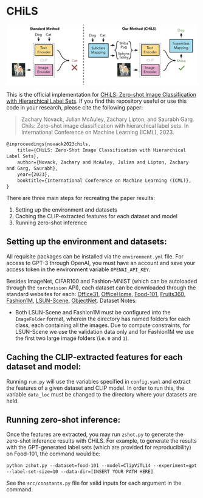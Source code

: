 # CHiLS

![CHiLS](fig19.jpeg)

This is the official implementation for [CHiLS: Zero-shot Image Classification with Hierarchical Label Sets](https://arxiv.org/abs/2302.02551). If you find this repository useful or use this code in your research, please cite the following paper: 

> Zachary Novack, Julian McAuley, Zachary Lipton, and Saurabh Garg. Chils: Zero-shot image classification with hierarchical label sets. In International Conference on Machine Learning (ICML), 2023.
```
@inproceedings{novack2023chils,
    title={CHiLS: Zero-Shot Image Classification with Hierarchical Label Sets},
    author={Novack, Zachary and McAuley, Julian and Lipton, Zachary and Garg, Saurabh},
    year={2023},
    booktitle={International Conference on Machine Learning (ICML)}, 
}
```

There are three main steps for recreating the paper results:

1. Setting up the environment and datasets
2. Caching the CLIP-extracted features for each dataset and model
3. Running zero-shot inference


## Setting up the environment and datasets:
All requisite packages can be installed via the `environment.yml` file. For access to GPT-3 through OpenAI, you must have an account and save your access token in the environment variable `OPENAI_API_KEY`.

Besides ImageNet, CIFAR100 and Fashion-MNIST (which can be autoloaded through the `torchvision` API), each dataset can be downloaded through the standard websites for each: [Office31](https://faculty.cc.gatech.edu/~judy/domainadapt/#datasets_code), [OfficeHome](https://www.hemanthdv.org/officeHomeDataset.html), [Food-101](https://www.kaggle.com/datasets/dansbecker/food-101), [Fruits360](https://www.kaggle.com/datasets/moltean/fruits), [Fashion1M](https://github.com/Cysu/noisy_label), [LSUN-Scene](https://www.yf.io/p/lsun), [ObjectNet](https://objectnet.dev/).
Dataset Notes:
- Both LSUN-Scene and Fashion1M must be configured into the `ImageFolder` format, wherein the directory has named folders for each class, each containing all the images. Due to compute constraints, for LSUN-Scene we use the validation data only and for Fashion1M we use the first two large image folders (i.e. `0` and `1`).

## Caching the CLIP-extracted features for each dataset and model:
Running `run.py` will use the variables specified in `config.yaml` and extract the features of a given dataset and CLIP model. In order to run this, the variable `data_loc` must be changed to the directory where your datasets are held.

## Running zero-shot inference:
Once the features are extracted, you may run `zshot.py` to generate the zero-shot inference results with CHiLS. For example, to generate the results with the GPT-generated label sets (which are provided for reproducibility) on Food-101, the command would be:

```
python zshot.py --dataset=food-101 --model=ClipViTL14 --experiment=gpt --label-set-size=10 --data-dir=[INSERT YOUR PATH HERE]
```

See the `src/constants.py` file for valid inputs for each argument in the command.



